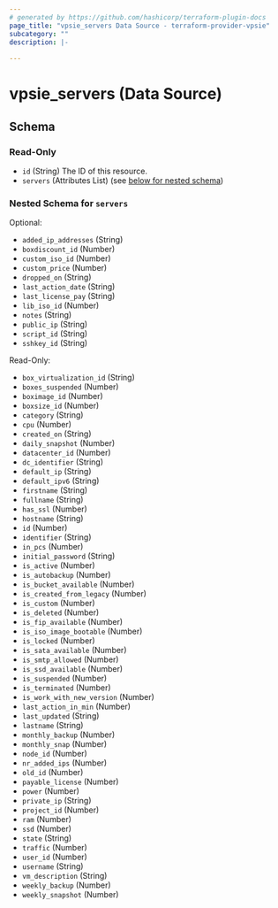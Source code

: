 ```yaml
---
# generated by https://github.com/hashicorp/terraform-plugin-docs
page_title: "vpsie_servers Data Source - terraform-provider-vpsie"
subcategory: ""
description: |-
  
---
```


# vpsie_servers (Data Source)





<!-- schema generated by tfplugindocs -->
## Schema

### Read-Only

- `id` (String) The ID of this resource.
- `servers` (Attributes List) (see [below for nested schema](#nestedatt--servers))

<a id="nestedatt--servers"></a>
### Nested Schema for `servers`

Optional:

- `added_ip_addresses` (String)
- `boxdiscount_id` (Number)
- `custom_iso_id` (Number)
- `custom_price` (Number)
- `dropped_on` (String)
- `last_action_date` (String)
- `last_license_pay` (String)
- `lib_iso_id` (Number)
- `notes` (String)
- `public_ip` (String)
- `script_id` (String)
- `sshkey_id` (String)

Read-Only:

- `box_virtualization_id` (String)
- `boxes_suspended` (Number)
- `boximage_id` (Number)
- `boxsize_id` (Number)
- `category` (String)
- `cpu` (Number)
- `created_on` (String)
- `daily_snapshot` (Number)
- `datacenter_id` (Number)
- `dc_identifier` (String)
- `default_ip` (String)
- `default_ipv6` (String)
- `firstname` (String)
- `fullname` (String)
- `has_ssl` (Number)
- `hostname` (String)
- `id` (Number)
- `identifier` (String)
- `in_pcs` (Number)
- `initial_password` (String)
- `is_active` (Number)
- `is_autobackup` (Number)
- `is_bucket_available` (Number)
- `is_created_from_legacy` (Number)
- `is_custom` (Number)
- `is_deleted` (Number)
- `is_fip_available` (Number)
- `is_iso_image_bootable` (Number)
- `is_locked` (Number)
- `is_sata_available` (Number)
- `is_smtp_allowed` (Number)
- `is_ssd_available` (Number)
- `is_suspended` (Number)
- `is_terminated` (Number)
- `is_work_with_new_version` (Number)
- `last_action_in_min` (Number)
- `last_updated` (String)
- `lastname` (String)
- `monthly_backup` (Number)
- `monthly_snap` (Number)
- `node_id` (Number)
- `nr_added_ips` (Number)
- `old_id` (Number)
- `payable_license` (Number)
- `power` (Number)
- `private_ip` (String)
- `project_id` (Number)
- `ram` (Number)
- `ssd` (Number)
- `state` (String)
- `traffic` (Number)
- `user_id` (Number)
- `username` (String)
- `vm_description` (String)
- `weekly_backup` (Number)
- `weekly_snapshot` (Number)

